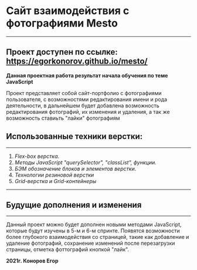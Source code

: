 # Сайт взаимодействия с фотографиями Mesto
---
Проект доступен по ссылке: https://egorkonorov.github.io/mesto/
---
**Данная проектная работа результат начала обучения по теме JavaScript**  
  
Проект представляет собой сайт-портфолио с фотографиями пользователя, с возможностями редактирования имени и рода деятельности, в дальнейшем будет добавлена возможность редактирования фотографий, их изменения и удаления, а так же возможность ставиьть "лайки" фотографиям
  
## Использованные техники верстки:  
---  
1. *Flex-box верстка*.
2. *Методы JavaScript "querySelector", "classList", функции.*
3. *БЭМ обозначение блоков и элементов верстки*.
4. *Технологии резиновой верстки* 
5. *Grid-верстка и Grid-контейнеры*  
---
## Будущие дополнения и изменения  
---
Данный проект можно будет дополнен новыми методами JavaScript, которые будут изучены в 5-м и 6-м спринте. Появятся возможности более глубокого взаимодействия со страницей, такие как добавление и удаление фотографий, сохранение изменений после перезагрузки страницы, отметка фоттографий кнопкой "лайк".
         
**2021г. Коноров Егор**
